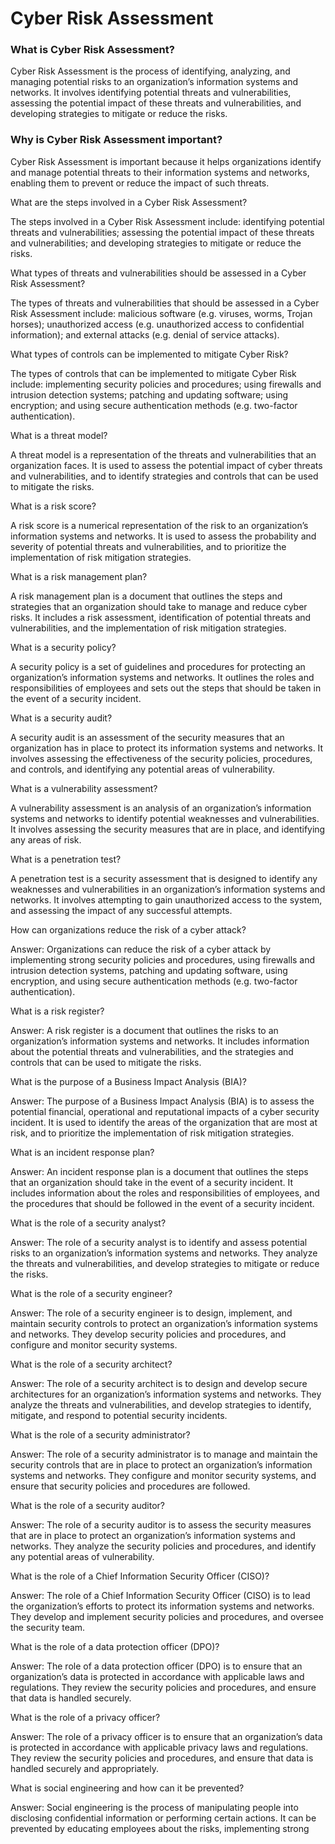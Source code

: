 # Cyber Risk Assessment

### What is Cyber Risk Assessment?&#x20;

Cyber Risk Assessment is the process of identifying, analyzing, and managing potential risks to an organization’s information systems and networks. It involves identifying potential threats and vulnerabilities, assessing the potential impact of these threats and vulnerabilities, and developing strategies to mitigate or reduce the risks.



### Why is Cyber Risk Assessment important?&#x20;

Cyber Risk Assessment is important because it helps organizations identify and manage potential threats to their information systems and networks, enabling them to prevent or reduce the impact of such threats.



What are the steps involved in a Cyber Risk Assessment?&#x20;

The steps involved in a Cyber Risk Assessment include: identifying potential threats and vulnerabilities; assessing the potential impact of these threats and vulnerabilities; and developing strategies to mitigate or reduce the risks.



What types of threats and vulnerabilities should be assessed in a Cyber Risk Assessment?&#x20;

The types of threats and vulnerabilities that should be assessed in a Cyber Risk Assessment include: malicious software (e.g. viruses, worms, Trojan horses); unauthorized access (e.g. unauthorized access to confidential information); and external attacks (e.g. denial of service attacks).



What types of controls can be implemented to mitigate Cyber Risk?&#x20;

The types of controls that can be implemented to mitigate Cyber Risk include: implementing security policies and procedures; using firewalls and intrusion detection systems; patching and updating software; using encryption; and using secure authentication methods (e.g. two-factor authentication).



What is a threat model?&#x20;

A threat model is a representation of the threats and vulnerabilities that an organization faces. It is used to assess the potential impact of cyber threats and vulnerabilities, and to identify strategies and controls that can be used to mitigate the risks.



What is a risk score?&#x20;

A risk score is a numerical representation of the risk to an organization’s information systems and networks. It is used to assess the probability and severity of potential threats and vulnerabilities, and to prioritize the implementation of risk mitigation strategies.



What is a risk management plan?&#x20;

A risk management plan is a document that outlines the steps and strategies that an organization should take to manage and reduce cyber risks. It includes a risk assessment, identification of potential threats and vulnerabilities, and the implementation of risk mitigation strategies.



What is a security policy?&#x20;

A security policy is a set of guidelines and procedures for protecting an organization’s information systems and networks. It outlines the roles and responsibilities of employees and sets out the steps that should be taken in the event of a security incident.



What is a security audit?&#x20;

A security audit is an assessment of the security measures that an organization has in place to protect its information systems and networks. It involves assessing the effectiveness of the security policies, procedures, and controls, and identifying any potential areas of vulnerability.



What is a vulnerability assessment?&#x20;

A vulnerability assessment is an analysis of an organization’s information systems and networks to identify potential weaknesses and vulnerabilities. It involves assessing the security measures that are in place, and identifying any areas of risk.



What is a penetration test?&#x20;

A penetration test is a security assessment that is designed to identify any weaknesses and vulnerabilities in an organization’s information systems and networks. It involves attempting to gain unauthorized access to the system, and assessing the impact of any successful attempts.



How can organizations reduce the risk of a cyber attack?&#x20;

Answer: Organizations can reduce the risk of a cyber attack by implementing strong security policies and procedures, using firewalls and intrusion detection systems, patching and updating software, using encryption, and using secure authentication methods (e.g. two-factor authentication).



What is a risk register?&#x20;

Answer: A risk register is a document that outlines the risks to an organization’s information systems and networks. It includes information about the potential threats and vulnerabilities, and the strategies and controls that can be used to mitigate the risks.



What is the purpose of a Business Impact Analysis (BIA)?&#x20;

Answer: The purpose of a Business Impact Analysis (BIA) is to assess the potential financial, operational and reputational impacts of a cyber security incident. It is used to identify the areas of the organization that are most at risk, and to prioritize the implementation of risk mitigation strategies.



What is an incident response plan?&#x20;

Answer: An incident response plan is a document that outlines the steps that an organization should take in the event of a security incident. It includes information about the roles and responsibilities of employees, and the procedures that should be followed in the event of a security incident.



What is the role of a security analyst?&#x20;

Answer: The role of a security analyst is to identify and assess potential risks to an organization’s information systems and networks. They analyze the threats and vulnerabilities, and develop strategies to mitigate or reduce the risks.



What is the role of a security engineer?&#x20;

Answer: The role of a security engineer is to design, implement, and maintain security controls to protect an organization’s information systems and networks. They develop security policies and procedures, and configure and monitor security systems.



What is the role of a security architect?&#x20;

Answer: The role of a security architect is to design and develop secure architectures for an organization’s information systems and networks. They analyze the threats and vulnerabilities, and develop strategies to identify, mitigate, and respond to potential security incidents.



What is the role of a security administrator?&#x20;

Answer: The role of a security administrator is to manage and maintain the security controls that are in place to protect an organization’s information systems and networks. They configure and monitor security systems, and ensure that security policies and procedures are followed.



What is the role of a security auditor?&#x20;

Answer: The role of a security auditor is to assess the security measures that are in place to protect an organization’s information systems and networks. They analyze the security policies and procedures, and identify any potential areas of vulnerability.



What is the role of a Chief Information Security Officer (CISO)?&#x20;

Answer: The role of a Chief Information Security Officer (CISO) is to lead the organization’s efforts to protect its information systems and networks. They develop and implement security policies and procedures, and oversee the security team.



What is the role of a data protection officer (DPO)?&#x20;

Answer: The role of a data protection officer (DPO) is to ensure that an organization’s data is protected in accordance with applicable laws and regulations. They review the security policies and procedures, and ensure that data is handled securely.



What is the role of a privacy officer?&#x20;

Answer: The role of a privacy officer is to ensure that an organization’s data is protected in accordance with applicable privacy laws and regulations. They review the security policies and procedures, and ensure that data is handled securely and appropriately.



What is social engineering and how can it be prevented?&#x20;

Answer: Social engineering is the process of manipulating people into disclosing confidential information or performing certain actions. It can be prevented by educating employees about the risks, implementing strong

